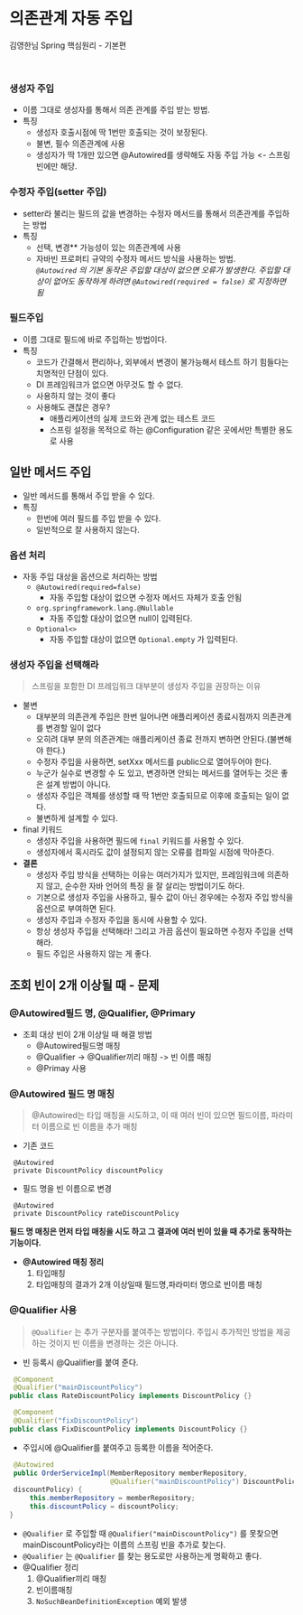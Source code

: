 # 의존관계 자동 주입
김영한님 Spring 핵심원리 - 기본편

<br>

### 생성자 주입
* 이름 그대로 생성자를 통해서 의존 관계를 주입 받는 방법. 
* 특징
  * 생성자 호출시점에 딱 1번만 호출되는 것이 보장된다.
  * 불변, 필수 의존관계에 사용
  * 생성자가 딱 1개만 있으면 @Autowired를 생략해도 자동 주입 가능 <- 스프링 빈에만 해당.

### 수정자 주입(setter 주입)
* setter라 불리는 필드의 값을 변경하는 수정자 메서드를 통해서 의존관계를 주입하는 방법
* 특징
  * 선택, 변경** 가능성이 있는 의존관계에 사용
  * 자바빈 프로퍼티 규약의 수정자 메서드 방식을 사용하는 방법.    
*`@Autowired` 의 기본 동작은 주입할 대상이 없으면 오류가 발생한다. 주입할 대상이 없어도 동작하게 하려면 `@Autowired(required = false)` 로 지정하면 됨*

### 필드주입
* 이름 그대로 필드에 바로 주입하는 방법이다.
* 특징
  * 코드가 간결해서 편리하나, 외부에서 변경이 불가능해서 테스트 하기 힘들다는 치명적인 단점이 있다.
  * DI 프레임워크가 없으면 아무것도 할 수 없다.
  * 사용하지 않는 것이 좋다
  * 사용해도 괜찮은 경우?
    * 애플리케이션의 실제 코드와 관계 없는 테스트 코드
    * 스프링 설정을 목적으로 하는 @Configuration 같은 곳에서만 특별한 용도로 사용

## 일반 메서드 주입
* 일반 메서드를 통해서 주입 받을 수 있다.
* 특징
   * 한번에 여러 필드를 주입 받을 수 있다.
   * 일반적으로 잘 사용하지 않는다.

### 옵션 처리
* 자동 주입 대상을 옵션으로 처리하는 방법
  * `@Autowired(required=false)`
    * 자동 주입할 대상이 없으면 수정자 메서드 자체가 호출 안됨
  * `org.springframework.lang.@Nullable`
    * 자동 주입할 대상이 없으면 null이 입력된다. 
  * `Optional<>`
    * 자동 주입할 대상이 없으면 `Optional.empty` 가 입력된다.

### 생성자 주입을 선택해라
> 스프링을 포함한 DI 프레임워크 대부분이 생성자 주입을 권장하는 이유
* 불변
  * 대부분의 의존관계 주입은 한번 일어나면 애플리케이션 종료시점까지 의존관계를 변경할 일이 없다
  * 오히려 대부 분의 의존관계는 애플리케이션 종료 전까지 변하면 안된다.(불변해야 한다.)
  * 수정자 주입을 사용하면, setXxx 메서드를 public으로 열어두어야 한다.
  * 누군가 실수로 변경할 수 도 있고, 변경하면 안되는 메서드를 열어두는 것은 좋은 설계 방법이 아니다.
  * 생성자 주입은 객체를 생성할 때 딱 1번만 호출되므로 이후에 호출되는 일이 없다.
  * 불변하게 설계할 수 있다. 
* final 키워드
  * 생성자 주입을 사용하면 필드에 `final` 키워드를 사용할 수 있다.
  * 생성자에서 혹시라도 값이 설정되지 않는 오류를 컴파일 시점에 막아준다.
* **결론**
  * 생성자 주입 방식을 선택하는 이유는 여러가지가 있지만, 프레임워크에 의존하지 않고, 순수한 자바 언어의 특징 을 잘 살리는 방법이기도 하다.
  * 기본으로 생성자 주입을 사용하고, 필수 값이 아닌 경우에는 수정자 주입 방식을 옵션으로 부여하면 된다.
  * 생성자 주입과 수정자 주입을 동시에 사용할 수 있다.
  * 항상 생성자 주입을 선택해라! 그리고 가끔 옵션이 필요하면 수정자 주입을 선택해라.
  * 필드 주입은 사용하지 않는 게 좋다.

## 조회 빈이 2개 이상될 때 - 문제

### @Autowired필드 명, @Qualifier, @Primary
* 조회 대상 빈이 2개 이상일 때 해결 방법
  * @Autowired필드명 매칭
  * @Qualifier -> @Qualifier끼리 매칭 -> 빈 이름 매칭
  * @Primay 사용

### @Autowired 필드 명 매칭
> @Autowired는 타입 매칭을 시도하고, 이 때 여러 빈이 있으면 필드이름, 파라미터 이름으로 빈 이름을 추가 매칭
* 기존 코드
```
 @Autowired
 private DiscountPolicy discountPolicy
```
* 필드 명을 빈 이름으로 변경
```
 @Autowired
 private DiscountPolicy rateDiscountPolicy
```
**필드 명 매칭은 먼저 타입 매칭을 시도 하고 그 결과에 여러 빈이 있을 때 추가로 동작하는 기능이다.**
* **@Autowired 매칭 정리**
  1. 타입매칭
  2. 타입매칭의 결과가 2개 이상일때 필드명,파라미터 명으로 빈이름 매칭

### @Qualifier 사용
> `@Qualifier` 는 추가 구분자를 붙여주는 방법이다. 주입시 추가적인 방법을 제공하는 것이지 빈 이름을 변경하는 것은 아니다.
* 빈 등록시 @Qualifier를 붙여 준다.
```java
 @Component
 @Qualifier("mainDiscountPolicy")
public class RateDiscountPolicy implements DiscountPolicy {}
```
```java
 @Component
 @Qualifier("fixDiscountPolicy")
public class FixDiscountPolicy implements DiscountPolicy {}
```
* 주입시에 @Qualifier를 붙여주고 등록한 이름을 적어준다.
```java
 @Autowired
 public OrderServiceImpl(MemberRepository memberRepository,
                         @Qualifier("mainDiscountPolicy") DiscountPolicy
 discountPolicy) {
     this.memberRepository = memberRepository;
     this.discountPolicy = discountPolicy;
}
```
* `@Qualifier` 로 주입할 때 `@Qualifier("mainDiscountPolicy")` 를 못찾으면 mainDiscountPolicy라는 이름의 스프링 빈을 추가로 찾는다. 
* `@Qualifier` 는 `@Qualifier` 를 찾는 용도로만 사용하는게 명확하고 좋다.
* @Qualifier 정리
  1. @Qualifier끼리 매칭
  2. 빈이름매칭
  3. `NoSuchBeanDefinitionException` 예외 발생

